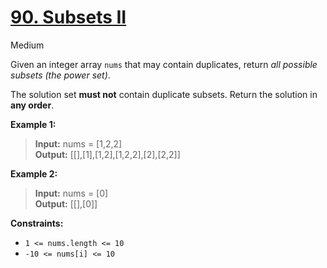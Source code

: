 # [90\. Subsets II](https://leetcode.com/problems/subsets-ii/)

Medium

Given an integer array `nums` that may contain duplicates, return _all possible subsets (the power set)_.

The solution set **must not** contain duplicate subsets. Return the solution in **any order**.

**Example 1:**

> **Input:** nums = \[1,2,2\]  
> **Output:** \[\[\],\[1\],\[1,2\],\[1,2,2\],\[2\],\[2,2\]\]

**Example 2:**

> **Input:** nums = \[0\]  
> **Output:** \[\[\],\[0\]\]

**Constraints:**

- `1 <= nums.length <= 10`
- `-10 <= nums[i] <= 10`

